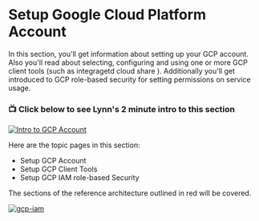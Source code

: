 # Setup Google Cloud Platform Account

In this section, you'll get information about setting up your GCP account.  Also you'll read about selecting, configuring and using one or more GCP client tools (such as integragetd cloud share ).  Additionally you'll get introduced to GCP role-based security for setting permissions on service usage.

### 📺 Click below to see Lynn's 2 minute intro to this section  
[![Intro to GCP Account](http://img.youtube.com/vi/k4KB9i73HQM/0.jpg)](http://www.youtube.com/watch?v=k4KB9i73HQM "Intro to GCP Account")

Here are the topic pages in this section:

- Setup GCP Account
- Setup GCP Client Tools
- Setup GCP IAM role-based Security

The sections of the reference architecture outlined in red will be covered.

[![gcp-iam](/images/iam.png)]()